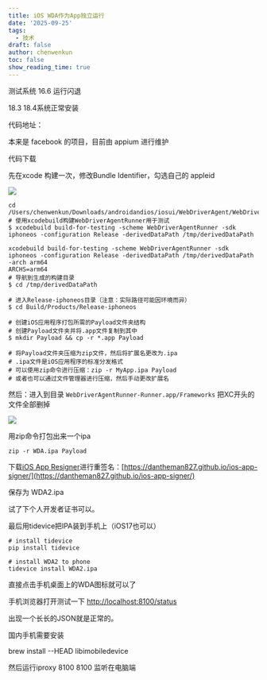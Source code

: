 ```yaml
---
title: iOS WDA作为App独立运行
date: '2025-09-25'
tags:
  - 技术
draft: false
author: chenwenkun
toc: false
show_reading_time: true
---
```

测试系统 16.6 运行闪退

18.3 18.4系统正常安装

代码地址：

本来是 facebook 的项目，目前由 appium 进行维护

代码下载

先在xcode 构建一次，修改Bundle Identifier，勾选自己的 appleid

![](https://prod-files-secure.s3.us-west-2.amazonaws.com/c205fb54-92b2-4987-8be3-972b67d27acc/cb756a73-27bc-4b0d-951a-858df3344b59/image.png?X-Amz-Algorithm=AWS4-HMAC-SHA256&X-Amz-Content-Sha256=UNSIGNED-PAYLOAD&X-Amz-Credential=ASIAZI2LB466VBGW4RZ2%2F20251002%2Fus-west-2%2Fs3%2Faws4_request&X-Amz-Date=20251002T061554Z&X-Amz-Expires=3600&X-Amz-Security-Token=IQoJb3JpZ2luX2VjEI7%2F%2F%2F%2F%2F%2F%2F%2F%2F%2FwEaCXVzLXdlc3QtMiJHMEUCIAfs2MLQRAl%2F%2Bb%2Fo8351jR3n9g%2Fh6xuCqBc2t7O6LceeAiEA3NkxMC%2B9Sj08ZmxjFv0YkIZLkYBq3p0YsXe5BsVukywq%2FwMIJhAAGgw2Mzc0MjMxODM4MDUiDMbVxa2fBy9C5f%2FU5CrcA3TncOhELCk5p0HoWLRGsTVDbQVdZmu8FqbZBVK72497lUdtBWCh2tUpaKMbn%2FclxDESPOaI2LlTGGZJtKZCM2q8J7WP2nECMnI1nHTmOxsx8UlOueaE0K3MMcTq9iffkV5KqiMfS8pqy0vwHcutR1okIICV6tEEquUeQih%2BUTyKivNcwGMktWC0qXlaLAeN4ojSoK8KK%2Fni1ARmfHwQt0hzet8Yc6gCTwKyGu4GGIClGOr8xr9B0vImjs0Ct2H50t7UW%2FUJWHctD%2F8Y9SGyEIUIAdYfLPpwrXTNS7A1f%2Fqa88%2BHEbaCpYxB%2BVCP9NBLfGg1Rl9hiXJY64tEIN9AFjq23jr4yJ56r3y%2BeXaGDDRv6Z%2BA3SjpncrRJ48heZfbsj23P4nzjtQevUqiEeUTdJ36Nn3GnMySDmYYEdDAOUc3FKrHoIOexjdH5KFj1Qezw2kqsk5Ph94V%2B3wFnOVixQbmwXnDun2f3B6rGraAI7yYqarqVerSf9AeeJ75Bg6i8KI6w1WsYgdD4vcXSJWberK0pUPMYSXwFdVgYeKGLtlv9mft0s2O0nKDiFhc8nQRVkM5kXI%2F%2Bd8GIb2ak%2BD9ox7%2BHoeJxYp%2B8pqPazX6kO3501c02%2B7%2Bb8v2v9rzMJiX%2BMYGOqUBmUWdeEZznpJOGkiVRUKa1Q%2B61n7o1zPl3euSFMtJ%2FgP2Ol4fC%2B%2B9s2iuBjylmsUqw8JH0xNYhuW9tUlnE6uHVMZk6RWfcdMNK8imvFyRLYJfJ3MpnIKyyjjyAcrCuzqO7apGoUtHe9TRhhVuo3MlXt9EGEJoXicLXf5TQ%2Fx9S5E9eml54JeM2atERnPWzWVLSBAg4CsrlX7pWp6GDZhnnyomx7sf&X-Amz-Signature=abd43bb7f5d26153355239df655709726a9098f3064c34165e33812125d5a7fa&X-Amz-SignedHeaders=host&x-amz-checksum-mode=ENABLED&x-id=GetObject)

```shell
cd /Users/chenwenkun/Downloads/androidandios/iosui/WebDriverAgent/WebDriverAgent
# 使用xcodebuild构建WebDriverAgentRunner用于测试
$ xcodebuild build-for-testing -scheme WebDriverAgentRunner -sdk iphoneos -configuration Release -derivedDataPath /tmp/derivedDataPath

xcodebuild build-for-testing -scheme WebDriverAgentRunner -sdk iphoneos -configuration Release -derivedDataPath /tmp/derivedDataPath -arch arm64
ARCHS=arm64
# 导航到生成的构建目录
$ cd /tmp/derivedDataPath

# 进入Release-iphoneos目录（注意：实际路径可能因环境而异）
$ cd Build/Products/Release-iphoneos

# 创建iOS应用程序打包所需的Payload文件夹结构
# 创建Payload文件夹并将.app文件复制到其中
$ mkdir Payload && cp -r *.app Payload

# 将Payload文件夹压缩为zip文件，然后将扩展名更改为.ipa
# .ipa文件是iOS应用程序的标准分发格式
# 可以使用zip命令进行压缩：zip -r MyApp.ipa Payload
# 或者也可以通过文件管理器进行压缩，然后手动更改扩展名
```

然后：进入到目录 `WebDriverAgentRunner-Runner.app/Frameworks` 把XC开头的文件全部删掉

![](https://prod-files-secure.s3.us-west-2.amazonaws.com/c205fb54-92b2-4987-8be3-972b67d27acc/358b8d2b-1bfe-4fb9-beb5-83e1de5f201e/image.png?X-Amz-Algorithm=AWS4-HMAC-SHA256&X-Amz-Content-Sha256=UNSIGNED-PAYLOAD&X-Amz-Credential=ASIAZI2LB466VBGW4RZ2%2F20251002%2Fus-west-2%2Fs3%2Faws4_request&X-Amz-Date=20251002T061554Z&X-Amz-Expires=3600&X-Amz-Security-Token=IQoJb3JpZ2luX2VjEI7%2F%2F%2F%2F%2F%2F%2F%2F%2F%2FwEaCXVzLXdlc3QtMiJHMEUCIAfs2MLQRAl%2F%2Bb%2Fo8351jR3n9g%2Fh6xuCqBc2t7O6LceeAiEA3NkxMC%2B9Sj08ZmxjFv0YkIZLkYBq3p0YsXe5BsVukywq%2FwMIJhAAGgw2Mzc0MjMxODM4MDUiDMbVxa2fBy9C5f%2FU5CrcA3TncOhELCk5p0HoWLRGsTVDbQVdZmu8FqbZBVK72497lUdtBWCh2tUpaKMbn%2FclxDESPOaI2LlTGGZJtKZCM2q8J7WP2nECMnI1nHTmOxsx8UlOueaE0K3MMcTq9iffkV5KqiMfS8pqy0vwHcutR1okIICV6tEEquUeQih%2BUTyKivNcwGMktWC0qXlaLAeN4ojSoK8KK%2Fni1ARmfHwQt0hzet8Yc6gCTwKyGu4GGIClGOr8xr9B0vImjs0Ct2H50t7UW%2FUJWHctD%2F8Y9SGyEIUIAdYfLPpwrXTNS7A1f%2Fqa88%2BHEbaCpYxB%2BVCP9NBLfGg1Rl9hiXJY64tEIN9AFjq23jr4yJ56r3y%2BeXaGDDRv6Z%2BA3SjpncrRJ48heZfbsj23P4nzjtQevUqiEeUTdJ36Nn3GnMySDmYYEdDAOUc3FKrHoIOexjdH5KFj1Qezw2kqsk5Ph94V%2B3wFnOVixQbmwXnDun2f3B6rGraAI7yYqarqVerSf9AeeJ75Bg6i8KI6w1WsYgdD4vcXSJWberK0pUPMYSXwFdVgYeKGLtlv9mft0s2O0nKDiFhc8nQRVkM5kXI%2F%2Bd8GIb2ak%2BD9ox7%2BHoeJxYp%2B8pqPazX6kO3501c02%2B7%2Bb8v2v9rzMJiX%2BMYGOqUBmUWdeEZznpJOGkiVRUKa1Q%2B61n7o1zPl3euSFMtJ%2FgP2Ol4fC%2B%2B9s2iuBjylmsUqw8JH0xNYhuW9tUlnE6uHVMZk6RWfcdMNK8imvFyRLYJfJ3MpnIKyyjjyAcrCuzqO7apGoUtHe9TRhhVuo3MlXt9EGEJoXicLXf5TQ%2Fx9S5E9eml54JeM2atERnPWzWVLSBAg4CsrlX7pWp6GDZhnnyomx7sf&X-Amz-Signature=a18451d84cd771d5a6dc1892deb57ea939900c8ab1b0a35a3a28b370952ca1e0&X-Amz-SignedHeaders=host&x-amz-checksum-mode=ENABLED&x-id=GetObject)

用zip命令打包出来一个ipa

```shell
zip -r WDA.ipa Payload
```

下载[iOS App Resigner](https://zhida.zhihu.com/search?content_id=237756070&content_type=Article&match_order=1&q=iOS%20App%20Resigner&zd_token=eyJhbGciOiJIUzI1NiIsInR5cCI6IkpXVCJ9.eyJpc3MiOiJ6aGlkYV9zZXJ2ZXIiLCJleHAiOjE3NDQzNTQ0ODAsInEiOiJpT1MgQXBwIFJlc2lnbmVyIiwiemhpZGFfc291cmNlIjoiZW50aXR5IiwiY29udGVudF9pZCI6MjM3NzU2MDcwLCJjb250ZW50X3R5cGUiOiJBcnRpY2xlIiwibWF0Y2hfb3JkZXIiOjEsInpkX3Rva2VuIjpudWxsfQ.XGwOKX0ujlvhojSuRT3SlA0sDFnQK-FxDJr60CX6YqU&zhida_source=entity)进行重签名：[https://dantheman827.github.io/ios-app-signer/](https://dantheman827.github.io/ios-app-signer/)

保存为 WDA2.ipa

试了下个人开发者证书可以。

最后用tidevice把IPA装到手机上（iOS17也可以）

```shell
# install tidevice
pip install tidevice

# install WDA2 to phone
tidevice install WDA2.ipa
```

直接点击手机桌面上的WDA图标就可以了

手机浏览器打开测试一下 [http://localhost:8100/status](http://localhost:8100/status)

出现一个长长的JSON就是正常的。

国内手机需要安装

brew install --HEAD libimobiledevice

然后运行iproxy 8100 8100 监听在电脑端
